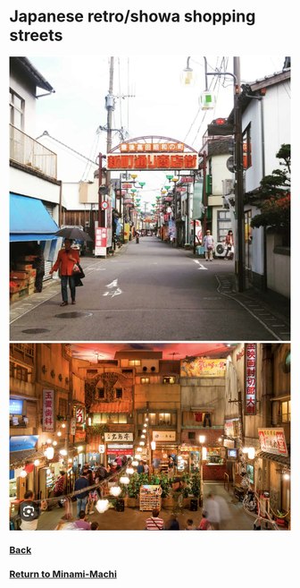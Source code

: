 # Japanese retro/showa shopping streets
![retro street](retro-street.png)
![showa street](showa-street.png)

### [Back](https://github.com/mollyjones2023/ghibli-simulacrum/blob/main/2-ghibli-grand-warehouse/6-minami-machi/poppy-street.md)
### [Return to Minami-Machi]()
